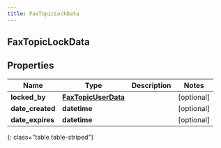 ```yaml
---
title: FaxTopicLockData
---
```

## FaxTopicLockData

## Properties

|Name | Type | Description | Notes|
|------------ | ------------- | ------------- | -------------|
| **locked_by** | [**FaxTopicUserData**](FaxTopicUserData.html) |  | [optional] |
| **date_created** | **datetime** |  | [optional] |
| **date_expires** | **datetime** |  | [optional] |
{: class="table table-striped"}


